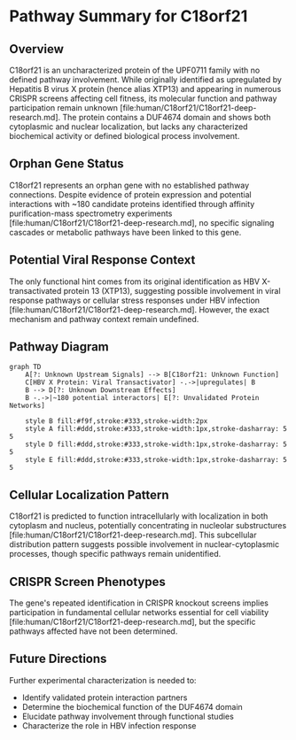 # Pathway Summary for C18orf21

## Overview
C18orf21 is an uncharacterized protein of the UPF0711 family with no defined pathway involvement. While originally identified as upregulated by Hepatitis B virus X protein (hence alias XTP13) and appearing in numerous CRISPR screens affecting cell fitness, its molecular function and pathway participation remain unknown [file:human/C18orf21/C18orf21-deep-research.md]. The protein contains a DUF4674 domain and shows both cytoplasmic and nuclear localization, but lacks any characterized biochemical activity or defined biological process involvement.

## Orphan Gene Status
C18orf21 represents an orphan gene with no established pathway connections. Despite evidence of protein expression and potential interactions with ~180 candidate proteins identified through affinity purification-mass spectrometry experiments [file:human/C18orf21/C18orf21-deep-research.md], no specific signaling cascades or metabolic pathways have been linked to this gene.

## Potential Viral Response Context
The only functional hint comes from its original identification as HBV X-transactivated protein 13 (XTP13), suggesting possible involvement in viral response pathways or cellular stress responses under HBV infection [file:human/C18orf21/C18orf21-deep-research.md]. However, the exact mechanism and pathway context remain undefined.

## Pathway Diagram

```mermaid
graph TD
    A[?: Unknown Upstream Signals] --> B[C18orf21: Unknown Function]
    C[HBV X Protein: Viral Transactivator] -.->|upregulates| B
    B --> D[?: Unknown Downstream Effects]
    B -.->|~180 potential interactors| E[?: Unvalidated Protein Networks]
    
    style B fill:#f9f,stroke:#333,stroke-width:2px
    style A fill:#ddd,stroke:#333,stroke-width:1px,stroke-dasharray: 5 5
    style D fill:#ddd,stroke:#333,stroke-width:1px,stroke-dasharray: 5 5
    style E fill:#ddd,stroke:#333,stroke-width:1px,stroke-dasharray: 5 5
```

## Cellular Localization Pattern
C18orf21 is predicted to function intracellularly with localization in both cytoplasm and nucleus, potentially concentrating in nucleolar substructures [file:human/C18orf21/C18orf21-deep-research.md]. This subcellular distribution pattern suggests possible involvement in nuclear-cytoplasmic processes, though specific pathways remain unidentified.

## CRISPR Screen Phenotypes
The gene's repeated identification in CRISPR knockout screens implies participation in fundamental cellular networks essential for cell viability [file:human/C18orf21/C18orf21-deep-research.md], but the specific pathways affected have not been determined.

## Future Directions
Further experimental characterization is needed to:
- Identify validated protein interaction partners
- Determine the biochemical function of the DUF4674 domain
- Elucidate pathway involvement through functional studies
- Characterize the role in HBV infection response